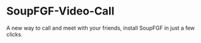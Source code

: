 # SoupFGF-Video-Call
A new way to call and meet with your friends, install SoupFGF in just a few clicks.
